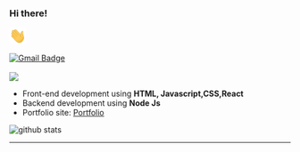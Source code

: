 ### Hi there!

<img src="https://raw.githubusercontent.com/ABSphreak/ABSphreak/master/gifs/Hi.gif" width="30px">

[![Gmail Badge](https://img.shields.io/badge/-emil.lipskij@gmail.com-c14438?style=flat-square&logo=Gmail&logoColor=white&link=mailto:mailharshkhatri@gmail.com)](mailto:emil.lipskij99@gmail.com)

<img align='center' src='https://user-images.githubusercontent.com/5713670/87202985-820dcb80-c2b6-11ea-9f56-7ec461c497c3.gif' width='200"'>

- Front-end development using **HTML, Javascript,CSS,React**
- Backend development using **Node Js**
- Portfolio site: [Portfolio](https://https://lipskij.xyz/)

![github stats](https://github-readme-stats.vercel.app/api?username=lipskij&show_icons=true)

---
